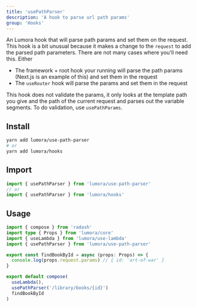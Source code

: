 ```yaml
---
title: 'usePathParser'
description: 'A hook to parse url path params'
group: 'Hooks'
---
```


An Lumora hook that will parse path params and set them on the request. This hook is a bit unusual because it makes a change to the `request` to add the parsed path parameters. There are not many cases where you'll need this. Either

- The framework + root hook your running will parse the path params (Next.js is an example of this) and set them in the request
- The `useRouter` hook will parse the params and set them in the request

This hook does not validate the params, it only looks at the template path you give and the path of the current request and parses out the variable segments. To do validation, use `usePathParams`.

## Install

```sh
yarn add lumora/use-path-parser
# or
yarn add lumora/hooks
```

## Import

```ts
import { usePathParser } from 'lumora/use-path-parser'
// or
import { usePathParser } from 'lumora/hooks'
```

## Usage

```ts
import { compose } from 'radash'
import type { Props } from 'lumora/core'
import { useLambda } from 'lumora/use-lambda'
import { usePathParser } from 'lumora/use-path-parser'

export const findBookById = async (props: Props) => {
  console.log(props.request.params) // { id: 'art-of-war' }
}

export default compose(
  useLambda(),
  usePathParser('/library/books/{id}')
  findBookById
)
```
